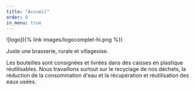 ```yaml
---
title: "Accueil"
order: 0
in_menu: true
---
```

![logo]({% link images/logocomplet-hi.png %})


Juste une brasserie, rurale et villageoise.

  
Les bouteilles sont consignées et livrées dans des caisses en plastique réutilisables. Nous travaillons surtout sur le recyclage de nos déchets, la réduction de la consommation d'eau et la récupération et réutilisation des eaux usées. 